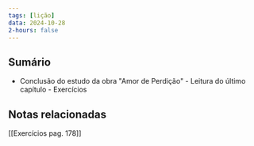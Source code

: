 ```yaml
---
tags: [lição]
data: 2024-10-28
2-hours: false
---
```


## Sumário
- Conclusão do estudo da obra "Amor de Perdição" - Leitura do último capítulo - Exercícios
## Notas relacionadas
[[Exercícios pag. 178]]
